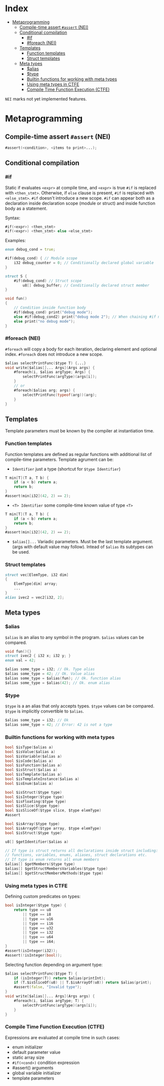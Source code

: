 # Index

<!-- MarkdownTOC autolink="true" markdown_preview="github" -->

- [Metaprogramming](#metaprogramming)
    - [Compile-time assert `#assert` \(NEI\)](#compile-time-assert-assert-nei)
    - [Conditional compilation](#conditional-compilation)
        - [\#if](#if)
        - [\#foreach \(NEI\)](#foreach-nei)
    - [Templates](#templates)
        - [Function templates](#function-templates)
        - [Struct templates](#struct-templates)
    - [Meta types](#meta-types)
        - [$alias](#alias)
        - [$type](#type)
        - [Builtin functions for working with meta types](#builtin-functions-for-working-with-meta-types)
        - [Using meta types in CTFE](#using-meta-types-in-ctfe)
        - [Compile Time Function Execution \(CTFE\)](#compile-time-function-execution-ctfe)

<!-- /MarkdownTOC -->

`NEI` marks not yet implemented features.

# Metaprogramming

## Compile-time assert `#assert` (NEI)

```D
#assert(<condition>, <items to print>...);
```

## Conditional compilation

### \#if
Static if evaluates `<expr>` at compile time, and `<expr>` is true `#if` is replaced with `<then_stmt>`. Otherwise, if `else` clause is present, `#if` is replaced with `<else_stmt>`.
`#if` doesn't introduce a new scope.
`#if` can appear both as a declaration inside declaration scope (module or struct) and inside function body as a statement.

Syntax:
```D
#if(<expr>) <then_stmt>
#if(<expr>) <then_stmt> else <else_stmt>
```

Examples:
```D
enum debug_cond = true;

#if(debug_cond) { // Module scope
    i32 debug_counter = 0; // Conditionally declared global variable
}

struct S {
    #if(debug_cond) // Struct scope
        u8[] debug_buffer; // Conditionally declared struct member
}

void fun()
{
    // Condition inside function body
    #if(debug_cond) print("debug mode");
    else #if(debug_cond2) print("debug mode 2"); // When chaining #if must be used each time.
    else print("no debug mode");
}
```


### \#foreach (NEI)
`#foreach` will copy a body for each iteration, declaring element and optional index.
`#foreach` does not introduce a new scope.

```D
$alias selectPrintFunc($type T) {...}
void write[$alias[]... Args](Args args) {
    #foreach(i, $alias argType; Args) {
        selectPrintFunc(argType)(args[i]);
    }
    // or
    #foreach($alias arg; args) {
        selectPrintFunc(typeof(arg))(arg);
    }
}
```

## Templates

Template parameters must be known by the compiler at instantiation time.

### Function templates
Function templates are defined as regular functions with additional list of compile-time parameters. Template agrument can be:

- `Identifier` just a type (shortcut for `$type Identifier`)

```D
T min[T](T a, T b) {
    if (a < b) return a;
    return b;
}
#assert(min[i32](42, 2) == 2);
```

- `<T> Identifier` some compile-time known value of type `<T>`
```D
T min[T](T a, T b) {
    if (a < b) return a;
    return b;
}
#assert(min[i32](42, 2) == 2);
```

- `$alias[]...` Variadic parameters. Must be the last template argument. (args with default value may follow). Intead of `$alias` its subtypes can be used.

### Struct templates
```D
struct vec[ElemType, i32 dim]
{
    ElemType[dim] array;
    ...
}
alias ivec2 = vec2[i32, 2];
```

## Meta types

### $alias
`$alias` is an alias to any symbol in the program. `$alias` values can be compared.
```D
void fun(){}
struct ivec2 { i32 x; i32 y; }
enum val = 42;

$alias some_type = i32; // Ok. Type alias
$alias some_type = 42; // Ok. Value alias
$alias some_type = $alias(fun); // Ok. function alias
$alias some_type = $alias(42); // Ok. enum alias
```

### $type
`$type` is a an alias that only accepts types.
`$type` values can be compared.
`$type` is implicitly convertible to `$alias`.
```D
$alias some_type = i32; // Ok
$alias some_type = 42; // Error: 42 is not a type
```

### Builtin functions for working with meta types
```D
bool $isType($alias a)
bool $isValue($alias a)
bool $isVariable($alias a)
bool $isCode($alias a)
bool $isFunction($alias a)
bool $isStruct($alias a)
bool $isTemplate($alias a)
bool $isTemplateInstance($alias a)
bool $isEnum($alias a)

bool $isStruct($type type)
bool $isInteger($type type)
bool $isFloating($type type)
bool $isSlice($type type)
bool $isSliceOf($type slice, $type elemType)
#assert

bool $isArray($type type)
bool $isArrayOf($type array, $type elemType)
bool $isStruct($type type)

u8[] $getIdentifier($alias a)

// If type is struct returns all declarations inside struct including:
// functions, variables, enums, aliases, struct declarations etc.
// If type is enum returns all enum members
$alias[] $getMembers($type type)
$alias[] $getStructMembersVariables($type type)
$alias[] $getStructMembersMethods($type type)
```

### Using meta types in CTFE

Defining custom predicates on types:
```D
bool isInteger($type type) {
    return type == u8
        || type == i8
        || type == u16
        || type == i16
        || type == u32
        || type == i32
        || type == u64
        || type == i64;
}
#assert(isInteger(i32));
#assert(!isInteger(bool));
```

Selecting function depending on argument type:
```D
$alias selectPrintFunc($type T) {
    if (isInteger(T)) return $alias(printInt);
    if (T.$isSliceOf(u8) || T.$isArrayOf(u8)) return $alias(print);
    #assert(false, "Invalid type");
}
void write[$alias[]... Args](Args args) {
    #foreach(i, $alias argType; T) {
        selectPrintFunc(argType)(args[i]);
    }
}
```

### Compile Time Function Execution (CTFE)

Expressions are evaluated at compile time in such cases:
- enum initializer
- default parameter value
- static array size
- `#if(<cond>)` condition expression
- #assert() arguments
- global variable initializer
- template parameters